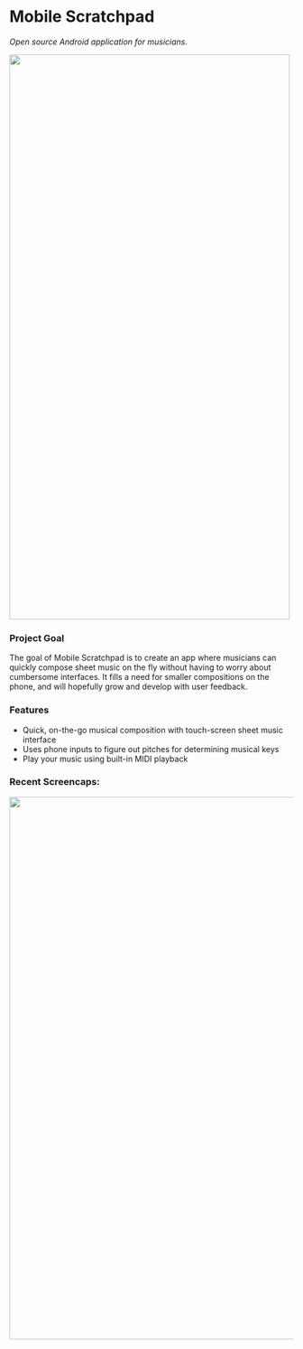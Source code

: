# Mobile Scratchpad
*Open source Android application for musicians.*

<img src="http://i.imgur.com/BUgvVSZ.png"  height="1000" width="497">

### Project Goal
The goal of Mobile Scratchpad is to create an app where musicians can quickly compose sheet music
on the fly without having to worry about cumbersome interfaces. It fills a need for smaller
compositions on the phone, and will hopefully grow and develop with user feedback.

### Features
* Quick, on-the-go musical composition with touch-screen sheet music interface
* Uses phone inputs to figure out pitches for determining musical keys
* Play your music using built-in MIDI playback

### Recent Screencaps:
<img src="https://zippy.gfycat.com/MessyWeeGlassfrog.gif" height="960" width="540">
